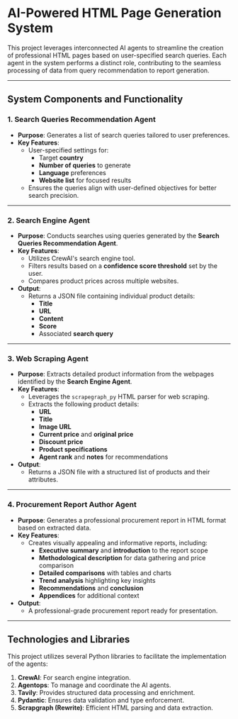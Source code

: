 # **AI-Powered HTML Page Generation System**

This project leverages interconnected AI agents to streamline the creation of professional HTML pages based on user-specified search queries. Each agent in the system performs a distinct role, contributing to the seamless processing of data from query recommendation to report generation.

---

## **System Components and Functionality**

### **1. Search Queries Recommendation Agent**
- **Purpose**: Generates a list of search queries tailored to user preferences.
- **Key Features**:
  - User-specified settings for:
    - Target **country**
    - **Number of queries** to generate
    - **Language** preferences
    - **Website list** for focused results
  - Ensures the queries align with user-defined objectives for better search precision.

---

### **2. Search Engine Agent**
- **Purpose**: Conducts searches using queries generated by the **Search Queries Recommendation Agent**.
- **Key Features**:
  - Utilizes CrewAI's search engine tool.
  - Filters results based on a **confidence score threshold** set by the user.
  - Compares product prices across multiple websites.
- **Output**:
  - Returns a JSON file containing individual product details:
    - **Title**
    - **URL**
    - **Content**
    - **Score**
    - Associated **search query**

---

### **3. Web Scraping Agent**
- **Purpose**: Extracts detailed product information from the webpages identified by the **Search Engine Agent**.
- **Key Features**:
  - Leverages the `scrapegraph_py` HTML parser for web scraping.
  - Extracts the following product details:
    - **URL**
    - **Title**
    - **Image URL**
    - **Current price** and **original price**
    - **Discount price**
    - **Product specifications**
    - **Agent rank** and **notes** for recommendations
- **Output**:
  - Returns a JSON file with a structured list of products and their attributes.

---

### **4. Procurement Report Author Agent**
- **Purpose**: Generates a professional procurement report in HTML format based on extracted data.
- **Key Features**:
  - Creates visually appealing and informative reports, including:
    - **Executive summary** and **introduction** to the report scope
    - **Methodological description** for data gathering and price comparison
    - **Detailed comparisons** with tables and charts
    - **Trend analysis** highlighting key insights
    - **Recommendations** and **conclusion**
    - **Appendices** for additional context
- **Output**:
  - A professional-grade procurement report ready for presentation.

---

## **Technologies and Libraries**
This project utilizes several Python libraries to facilitate the implementation of the agents:

1. **CrewAI**: For search engine integration.
2. **Agentops**: To manage and coordinate the AI agents.
3. **Tavily**: Provides structured data processing and enrichment.
4. **Pydantic**: Ensures data validation and type enforcement.
5. **Scrapgraph (Rewrite)**: Efficient HTML parsing and data extraction.

